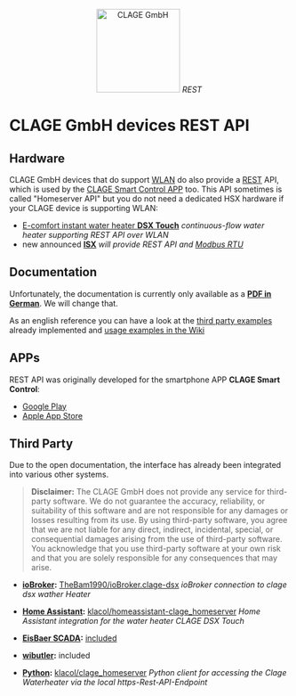 <p align="center"><img src="https://www.clage.com/assets/gfx/logo.svg" alt="CLAGE GmbH" width="150"> <i>REST</i></p>

# CLAGE GmbH devices REST API

## Hardware

CLAGE GmbH devices that do support [WLAN](https://en.wikipedia.org/wiki/Wireless_LAN) do also provide a [REST](https://en.wikipedia.org/wiki/Representational_state_transfer) API, which is used by the [CLAGE Smart Control APP](#apps) too.
This API sometimes is called "Homeserver API" but you do not need a dedicated HSX hardware if your CLAGE device is supporting WLAN:

* [E-comfort instant water heater
**DSX Touch**](https://www.clage.com/en/products/e-comfort-instant-water-heaters/DSX-Touch) *continuous-flow water heater supporting REST API over WLAN*
* new announced [**ISX**](https://www.haustechnikdialog.de/News/27889/Neue-E-Durchlauferhitzer-auf-der-ISH-2023) *will provide REST API and [Modbus RTU](https://github.com/clage-gmbh/clage_modbus)*

## Documentation

Unfortunately, the documentation is currently only available as a **[PDF in German](doc/CLAGE_HomeServer_API_v1.3.4.pdf)**. We will change that.

As an english reference you can have a look at the [third party examples](#third-party) already implemented and [usage examples in the Wiki](../../wiki#usage)

## APPs

REST API was originally developed for the smartphone APP **CLAGE Smart Control**:

* [Google Play](https://play.google.com/store/apps/details?id=de.clage.smartcontrol)
* [Apple App Store](https://apps.apple.com/de/app/clage-smart-control/id1212749880)

## Third Party

Due to the open documentation, the interface has already been integrated into various other systems.

> **Disclaimer:** The CLAGE GmbH does not provide any service for third-party software.
We do not guarantee the accuracy, reliability, or suitability of this software and are not responsible for any damages or losses resulting from its use.
By using third-party software, you agree that we are not liable for any direct, indirect, incidental, special, or consequential damages arising from the use of third-party software.
You acknowledge that you use third-party software at your own risk and that you are solely responsible for any consequences that may arise.

* **[ioBroker](https://www.iobroker.net/):** [TheBam1990/ioBroker.clage-dsx](https://github.com/TheBam1990/ioBroker.clage-dsx) *ioBroker connection to clage dsx wather Heater*

* **[Home Assistant](https://www.home-assistant.io/):** [klacol/homeassistant-clage_homeserver](https://github.com/klacol/homeassistant-clage_homeserver) *Home Assistant integration for the water heater CLAGE DSX Touch*

* **[EisBaer SCADA](https://www.busbaer.de/en):** [included](https://www.busbaer.de/de/news?story=269882)

* **[wibutler](https://dbt-platform.com):** included

* **[Python](https://www.python.org/):** [klacol/clage_homeserver](https://github.com/klacol/clage_homeserver) *Python client for accessing the Clage Waterheater via the local https-Rest-API-Endpoint*
